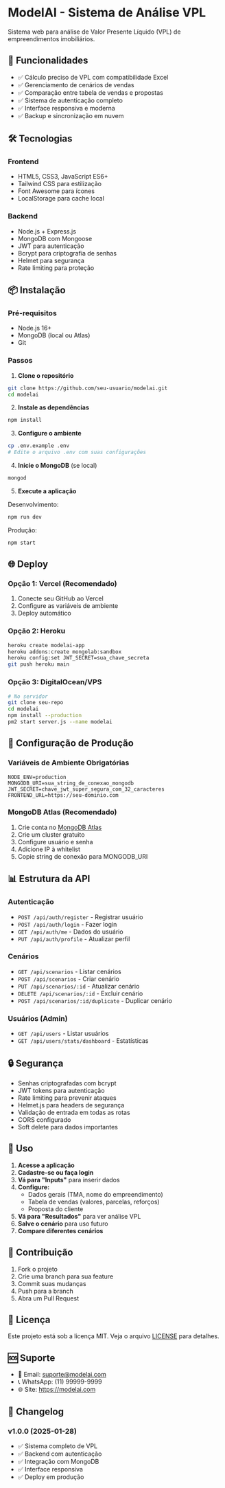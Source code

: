 # ModelAI - Sistema de Análise VPL

Sistema web para análise de Valor Presente Líquido (VPL) de empreendimentos imobiliários.

## 🚀 Funcionalidades

- ✅ Cálculo preciso de VPL com compatibilidade Excel
- ✅ Gerenciamento de cenários de vendas
- ✅ Comparação entre tabela de vendas e propostas
- ✅ Sistema de autenticação completo
- ✅ Interface responsiva e moderna
- ✅ Backup e sincronização em nuvem

## 🛠️ Tecnologias

### Frontend
- HTML5, CSS3, JavaScript ES6+
- Tailwind CSS para estilização
- Font Awesome para ícones
- LocalStorage para cache local

### Backend
- Node.js + Express.js
- MongoDB com Mongoose
- JWT para autenticação
- Bcrypt para criptografia de senhas
- Helmet para segurança
- Rate limiting para proteção

## 📦 Instalação

### Pré-requisitos
- Node.js 16+ 
- MongoDB (local ou Atlas)
- Git

### Passos

1. **Clone o repositório**
```bash
git clone https://github.com/seu-usuario/modelai.git
cd modelai
```

2. **Instale as dependências**
```bash
npm install
```

3. **Configure o ambiente**
```bash
cp .env.example .env
# Edite o arquivo .env com suas configurações
```

4. **Inicie o MongoDB** (se local)
```bash
mongod
```

5. **Execute a aplicação**

Desenvolvimento:
```bash
npm run dev
```

Produção:
```bash
npm start
```

## 🌐 Deploy

### Opção 1: Vercel (Recomendado)
1. Conecte seu GitHub ao Vercel
2. Configure as variáveis de ambiente
3. Deploy automático

### Opção 2: Heroku
```bash
heroku create modelai-app
heroku addons:create mongolab:sandbox
heroku config:set JWT_SECRET=sua_chave_secreta
git push heroku main
```

### Opção 3: DigitalOcean/VPS
```bash
# No servidor
git clone seu-repo
cd modelai
npm install --production
pm2 start server.js --name modelai
```

## 🔧 Configuração de Produção

### Variáveis de Ambiente Obrigatórias
```env
NODE_ENV=production
MONGODB_URI=sua_string_de_conexao_mongodb
JWT_SECRET=chave_jwt_super_segura_com_32_caracteres
FRONTEND_URL=https://seu-dominio.com
```

### MongoDB Atlas (Recomendado)
1. Crie conta no [MongoDB Atlas](https://www.mongodb.com/atlas)
2. Crie um cluster gratuito
3. Configure usuário e senha
4. Adicione IP à whitelist
5. Copie string de conexão para MONGODB_URI

## 📊 Estrutura da API

### Autenticação
- `POST /api/auth/register` - Registrar usuário
- `POST /api/auth/login` - Fazer login
- `GET /api/auth/me` - Dados do usuário
- `PUT /api/auth/profile` - Atualizar perfil

### Cenários
- `GET /api/scenarios` - Listar cenários
- `POST /api/scenarios` - Criar cenário
- `PUT /api/scenarios/:id` - Atualizar cenário
- `DELETE /api/scenarios/:id` - Excluir cenário
- `POST /api/scenarios/:id/duplicate` - Duplicar cenário

### Usuários (Admin)
- `GET /api/users` - Listar usuários
- `GET /api/users/stats/dashboard` - Estatísticas

## 🔒 Segurança

- Senhas criptografadas com bcrypt
- JWT tokens para autenticação
- Rate limiting para prevenir ataques
- Helmet.js para headers de segurança
- Validação de entrada em todas as rotas
- CORS configurado
- Soft delete para dados importantes

## 📱 Uso

1. **Acesse a aplicação**
2. **Cadastre-se ou faça login**
3. **Vá para "Inputs"** para inserir dados
4. **Configure:**
   - Dados gerais (TMA, nome do empreendimento)
   - Tabela de vendas (valores, parcelas, reforços)
   - Proposta do cliente
5. **Vá para "Resultados"** para ver análise VPL
6. **Salve o cenário** para uso futuro
7. **Compare diferentes cenários**

## 🤝 Contribuição

1. Fork o projeto
2. Crie uma branch para sua feature
3. Commit suas mudanças
4. Push para a branch
5. Abra um Pull Request

## 📄 Licença

Este projeto está sob a licença MIT. Veja o arquivo [LICENSE](LICENSE) para detalhes.

## 🆘 Suporte

- 📧 Email: suporte@modelai.com
- 📞 WhatsApp: (11) 99999-9999
- 🌐 Site: https://modelai.com

## 🔄 Changelog

### v1.0.0 (2025-01-28)
- ✅ Sistema completo de VPL
- ✅ Backend com autenticação
- ✅ Integração com MongoDB
- ✅ Interface responsiva
- ✅ Deploy em produção
